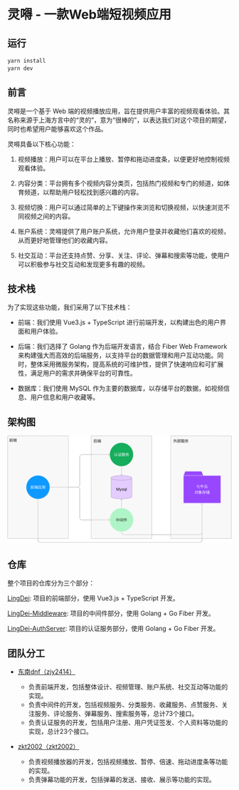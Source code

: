# 灵嘚 - 一款Web端短视频应用

## 运行

```bash
yarn install
yarn dev
```

## 前言

灵嘚是一个基于 Web 端的视频播放应用，旨在提供用户丰富的视频观看体验。其名称来源于上海方言中的“灵的”，意为“很棒的”，以表达我们对这个项目的期望，同时也希望用户能够喜欢这个作品。

灵嘚具备以下核心功能：

1. 视频播放：用户可以在平台上播放、暂停和拖动进度条，以便更好地控制视频观看体验。

2. 内容分类：平台拥有多个视频内容分类页，包括热门视频和专门的频道，如体育频道，以帮助用户轻松找到感兴趣的内容。

3. 视频切换：用户可以通过简单的上下键操作来浏览和切换视频，以快速浏览不同视频之间的内容。

4. 账户系统：灵嘚提供了用户账户系统，允许用户登录并收藏他们喜欢的视频，从而更好地管理他们的收藏内容。

5. 社交互动：平台还支持点赞、分享、关注、评论、弹幕和搜索等功能，使用户可以积极参与社交互动和发现更多有趣的视频。

## 技术栈

为了实现这些功能，我们采用了以下技术栈：

- 前端：我们使用 Vue3.js + TypeScript 进行前端开发，以构建出色的用户界面和用户体验。

- 后端：我们选择了 Golang 作为后端开发语言，结合 Fiber Web Framework 来构建强大而高效的后端服务，以支持平台的数据管理和用户互动功能。同时，整体采用微服务架构，提高系统的可维护性，提供了快速响应和可扩展性，满足用户的需求并确保平台的可靠性。

- 数据库：我们使用 MySQL 作为主要的数据库，以存储平台的数据，如视频信息、用户信息和用户收藏等。

## 架构图

![架构图](https://github.com/LingDei/.github/blob/main/profile/platform.png)

## 仓库

整个项目的仓库分为三个部分：

[LingDei](https://github.com/LingDei/LingDei): 项目的前端部分，使用 Vue3.js + TypeScript 开发。

[LingDei-Middleware](https://github.com/LingDei/LingDei-Middleware): 项目的中间件部分，使用 Golang + Go Fiber 开发。

[LingDei-AuthServer](https://github.com/LingDei/LingDei-AuthServer): 项目的认证服务部分，使用 Golang + Go Fiber 开发。

## 团队分工

- [东南dnf（zjy2414）](https://github.com/zjy2414)

  - 负责前端开发，包括整体设计、视频管理、账户系统、社交互动等功能的实现。
  - 负责中间件的开发，包括视频服务、分类服务、收藏服务、点赞服务、关注服务、评论服务、弹幕服务、搜索服务等，总计73个接口。
  - 负责认证服务的开发，包括用户注册、用户凭证签发、个人资料等功能的实现，总计23个接口。

- [zkt2002（zkt2002）](https://github.com/zkt2002)

  - 负责视频播放器的开发，包括视频播放、暂停、倍速、拖动进度条等功能的实现。
  - 负责弹幕功能的开发，包括弹幕的发送、接收、展示等功能的实现。
